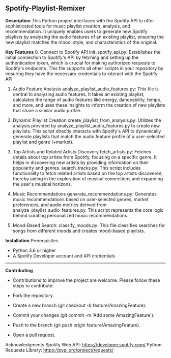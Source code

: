 ## Spotify-Playlist-Remixer

**Description**
This Python project interfaces with the Spotify API to offer sophisticated tools for music playlist creation, analysis, and recommendation. It uniquely enables users to generate new Spotify playlists by analyzing the audio features of an existing playlist, ensuring the new playlist matches the mood, style, and characteristics of the original.

**Key Features**
0. Connect to Spotify API
init_spotify_api.py: Establishes the initial connection to Spotify's API by fetching and setting up the authentication token, which is crucial for making authorized requests to Spotify's endpoints. This file supports all other scripts in your repository by ensuring they have the necessary credentials to interact with the Spotify API

1. Audio Feature Analysis
analyze_playlist_audio_features.py: This file is central to analyzing audio features. It takes an existing playlist, calculates the range of audio features like energy, danceability, tempo, and more, and uses these insights to inform the creation of new playlists that share a similar audio profile.

2. Dynamic Playlist Creation
create_playlist_from_analysis.py: Utilizes the analysis provided by analyze_playlist_audio_features.py to create new playlists. This script directly interacts with Spotify's API to dynamically generate playlists that match the audio feature profile of a user-selected playlist and genre (+market).

3. Top Artists and Related Artists Discovery
fetch_artists.py: Fetches details about top artists from Spotify, focusing on a specific genre. It helps in discovering new artists by providing information on their popularity and genres.
search_tracks.py: This script includes functionality to fetch related artists based on the top artists discovered, thereby aiding in the exploration of musical connections and expanding the user's musical horizons.

4. Music Recommendations
generate_recommendations.py: Generates music recommendations based on user-selected genres, market preferences, and audio metrics derived from analyze_playlist_audio_features.py. This script represents the core logic behind curating personalized music recommendations

6. Mood-Based Search:
classify_moods.py: This file classifies searches for songs from different moods and creates mood-based playlists.


**Installation**
Prerequisites
- Python 3.6 or higher
- A Spotify Developer account and API credentials

------------

**Contributing**
- Contributions to improve the project are welcome. Please follow these steps to contribute:

- Fork the repository.
- Create a new branch (git checkout -b feature/AmazingFeature).
- Commit your changes (git commit -m 'Add some AmazingFeature').
- Push to the branch (git push origin feature/AmazingFeature).
- Open a pull request.

Acknowledgments
Spotify Web API: https://developer.spotify.com/
Python Requests Library: https://pypi.org/project/requests/
